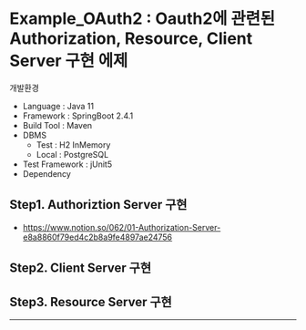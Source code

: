 # Example_OAuth2 : Oauth2에 관련된 Authorization, Resource, Client Server 구현 에제

개발환경
 - Language : Java 11
 - Framework : SpringBoot 2.4.1
 - Build Tool : Maven
 - DBMS
   - Test : H2 InMemory
   - Local : PostgreSQL
 - Test Framework : jUnit5
 - Dependency


Step1. Authoriztion Server 구현
 - 
 - https://www.notion.so/062/01-Authorization-Server-e8a8860f79ed4c2b8a9fe4897ae24756

Step2. Client Server 구현
 - 

Step3. Resource Server 구현
 - 

---
